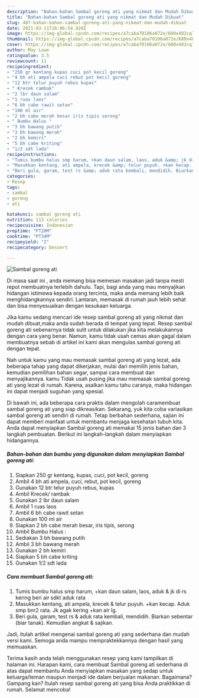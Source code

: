 ```yaml
---
description: "Bahan-bahan Sambal goreng ati yang nikmat dan Mudah Dibuat"
title: "Bahan-bahan Sambal goreng ati yang nikmat dan Mudah Dibuat"
slug: 487-bahan-bahan-sambal-goreng-ati-yang-nikmat-dan-mudah-dibuat
date: 2021-03-11T16:06:54.920Z
image: https://img-global.cpcdn.com/recipes/a7caba70106a072e/680x482cq70/sambal-goreng-ati-foto-resep-utama.jpg
thumbnail: https://img-global.cpcdn.com/recipes/a7caba70106a072e/680x482cq70/sambal-goreng-ati-foto-resep-utama.jpg
cover: https://img-global.cpcdn.com/recipes/a7caba70106a072e/680x482cq70/sambal-goreng-ati-foto-resep-utama.jpg
author: May Lowe
ratingvalue: 3.5
reviewcount: 11
recipeingredient:
- "250 gr kentang kupas cuci pot kecil goreng"
- "4 bh ati ampela cuci rebut pot kecil goreng"
- "12 btr telur puyuh rebus kupas"
- " Krecek rambak"
- "2 lbr daun salam"
- "1 ruas laos"
- "6 bh cabe rawit setan"
- "100 ml air"
- "2 bh cabe merah besar iris tipis serong"
- " Bumbu Halus "
- "3 bh bawang putih"
- "3 bh bawang merah"
- "2 bh kemiri"
- "5 bh cabe kriting"
- "1/2 sdt lada"
recipeinstructions:
- "Tumis bumbu halus smp harum, +kan daun salam, laos, aduk &amp; jk di rs kering beri air sdkt aduk rata"
- "Masukkan kentang, ati ampela, krecek &amp; telur puyuh. +kan kecap. Aduk smp bnr2 rata. Jk agak kering +kan air lg."
- "Beri gula, garam, test rs &amp; aduk rata kembali, mendidih. Biarkan sebentar (biar tanak). Kemudian angkat &amp; sajikan."
categories:
- Resep
tags:
- sambal
- goreng
- ati

katakunci: sambal goreng ati 
nutrition: 113 calories
recipecuisine: Indonesian
preptime: "PT20M"
cooktime: "PT34M"
recipeyield: "2"
recipecategory: Dessert

---
```



![Sambal goreng ati](https://img-global.cpcdn.com/recipes/a7caba70106a072e/680x482cq70/sambal-goreng-ati-foto-resep-utama.jpg)

Di masa  saat ini , anda memang bisa memesan masakan jadi tanpa mesti repot membuatnya terlebih dahulu. Tapi, bagi anda yang mau menyajikan hidangan istimewa kepada orang tercinta, maka anda memang lebih baik menghidangkannya sendiri. Lantaran, memasak di rumah jauh lebih sehat dan bisa menyesuaikan dengan kesukaan keluarga.

Jika kamu sedang mencari ide resep sambal goreng ati yang nikmat dan mudah dibuat,maka anda sudah berada di tempat yang tepat. Resep sambal goreng ati  sebenarnya tidak sulit untuk dilakukan jika kita melakukannya dengan cara yang benar. Namun, kamu tidak usah cemas akan gagal dalam membuatnya 
sebab di artikel ini kami akan mengulas sambal goreng ati dengan tepat.  



Nah untuk kamu yang mau memasak sambal goreng ati yang lezat, ada beberapa tahap yang dapat dikerjakan, mulai dari memilih jenis bahan, kemudian pemilihan bahan segar, sampai cara membuat dan menyajikannya. kamu Tidak usah pusing jika mau memasak sambal goreng ati yang lezat di rumah. Karena, asalkan kamu  tahu caranya, maka hidangan ini dapat menjadi suguhan yang spesial.

Di bawah ini, ada beberapa cara praktis  dalam mengolah caramembuat sambal goreng ati yang siap dikreasikan. Sekarang, yuk kita coba variasikan sambal goreng ati sendiri di rumah. Tetap berbahan sederhana, sajian ini dapat memberi manfaat untuk membantu menjaga kesehatan tubuh kita. Anda dapat menyiapkan Sambal goreng ati memakai 15 jenis bahan dan 3 langkah pembuatan. Berikut ini langkah-langkah dalam menyiapkan hidangannya.

<!--inarticleads1-->

##### Bahan-bahan dan bumbu yang digunakan dalam menyiapkan Sambal goreng ati:

1. Siapkan 250 gr kentang, kupas, cuci, pot kecil, goreng
1. Ambil 4 bh ati ampela, cuci, rebut, pot kecil, goreng
1. Gunakan 12 btr telur puyuh rebus, kupas
1. Ambil  Krecek/ rambak
1. Gunakan 2 lbr daun salam
1. Ambil 1 ruas laos
1. Ambil 6 bh cabe rawit setan
1. Gunakan 100 ml air
1. Siapkan 2 bh cabe merah besar, iris tipis, serong
1. Ambil  Bumbu Halus :
1. Sediakan 3 bh bawang putih
1. Ambil 3 bh bawang merah
1. Gunakan 2 bh kemiri
1. Siapkan 5 bh cabe kriting
1. Gunakan 1/2 sdt lada




<!--inarticleads2-->

##### Cara membuat Sambal goreng ati:

1. Tumis bumbu halus smp harum, +kan daun salam, laos, aduk &amp; jk di rs kering beri air sdkt aduk rata
1. Masukkan kentang, ati ampela, krecek &amp; telur puyuh. +kan kecap. Aduk smp bnr2 rata. Jk agak kering +kan air lg.
1. Beri gula, garam, test rs &amp; aduk rata kembali, mendidih. Biarkan sebentar (biar tanak). Kemudian angkat &amp; sajikan.




Jadi, itulah artikel mengenai  sambal goreng ati  yang sederhana dan mudah versi kami. Semoga anda mampu mempraktekkannya dengan hasil yang memuaskan. 

Terima kasih anda telah menggunakan resep yang kami tampilkan di halaman ini. Harapan kami, cara membuat  Sambal goreng ati sederhana di atas dapat membantu Anda menyiapkan masakan yang sedap untuk keluarga/teman maupun menjadi ide dalam berjualan makanan. Bagaimana? Gampang kan? Itulah resep sambal goreng ati yang bisa Anda praktikkan di rumah. Selamat mencoba!

